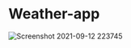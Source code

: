 # Weather-app

![Screenshot 2021-09-12 223745](https://user-images.githubusercontent.com/79133901/132996475-02889534-1961-43c0-bf52-940dfc34d9d8.jpg)
